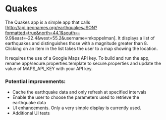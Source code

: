# Quakes

The Quakes app is a simple app that calls [http://api.geonames.org/earthquakesJSON?formatted=true&north=44.1&south=-
9.9&east=-22.4&west=55.2&username=mkoppelman]. It displays a list of earthquakes and distinguishes those with a magnitude greater than 8. Clicking on an item in the list takes the user to a map showing the location.

It requires the use of a Google Maps API key. To build and run the app, rename app/secure.properties.template to secure.properties and update the value of MAPS_API_KEY with your API key.

### Potential improvements:
- Cache the earthquake data and only refresh at specified intervals
- Enable the user to choose the parameters used to retrieve the earthquake data
- UI enhancements. Only a very simple display is currently used.
- Additional UI tests
